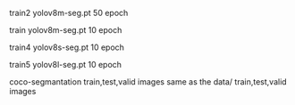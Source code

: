 train2 yolov8m-seg.pt 50 epoch

train yolov8m-seg.pt 10 epoch

train4 yolov8s-seg.pt 10 epoch

train5 yolov8l-seg.pt 10 epoch

coco-segmantation train,test,valid images same as the data/ train,test,valid images
